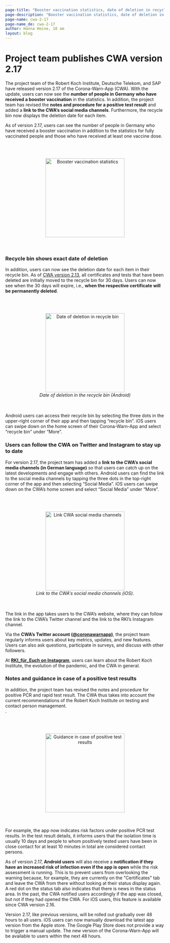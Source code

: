 ```yaml
---
page-title: "Booster vaccination statistics, date of deletion in recycle bin, and link to social media channels"
page-description: "Booster vaccination statistics, date of deletion in recycle bin, and link to social media channels"
page-name: cwa-2-17
page-name_de: cwa-2-17
author: Hanna Heine, 10 am
layout: blog
---
```


# Project team publishes CWA version 2.17

The project team of the Robert Koch Institute, Deutsche Telekom, and SAP have released version 2.17 of the Corona-Warn-App (CWA). With the update, users can now see the **number of people in Germany who have received a booster vaccination** in the statistics. In addition, the project team has revised the **notes and procedure for a positive test result** and added a **link to the CWA’s social media channels**. Furthermore, the recycle bin now displays the deletion date for each item.

<!-- overview -->

As of version 2.17, users can see the number of people in Germany who have received a booster vaccination in addition to the statistics for fully vaccinated people and those who have received at least one vaccine dose. 

<br></br>
<center> 
<img src="./booster_vaccination-en.png" title="Booster vaccination statistics" style="align: center" width=250>
</center>
<br></br>

### Recycle bin shows exact date of deletion

In addition, users can now see the deletion date for each item in their recycle bin. As of [CWA version 2.13](en/blog/2021-11-03-cwa-version-2-13/), all certificates and tests that have been deleted are initially moved to the recycle bin for 30 days. Users can now see when the 30 days will expire, i.e., **when the respective certificate will be permanently deleted**. 

<br></br>
<center> 
<img src="./date-of-deletion.png" title="Date of deletion in recycle bin" style="align: center" width=250>
<figcaption aria-hidden="true"><em>Date of deletion in the recycle bin (Android)</em></figcaption>
</center>
<br></br>

Android users can access their recycle bin by selecting the three dots in the upper-right corner of their app and then tapping “recycle bin”. iOS users can swipe down on the home screen of their Corona-Warn-App and select “recycle bin” under “More”.

### Users can follow the CWA on Twitter and Instagram to stay up to date

For version 2.17, the project team has added a **link to the CWA’s social media channels (in German language)** so that users can catch up on the latest developments and engage with others. Android users can find the link to the social media channels by tapping the three dots in the top-right corner of the app and then selecting “Social Media”. iOS users can swipe down on the CWA’s home screen and select “Social Media” under “More”.

<br></br>
<center> 
<img src="./ios-social-media-en.png" title="Link CWA social media channels" style="align: center" width=250>
<figcaption aria-hidden="true"><em>Link to the CWA's social media channels (iOS).</em></figcaption>
</center>
<br></br>


The link in the app takes users to the CWA’s website, where they can follow the link to the CWA’s Twitter channel and the link to the RKI’s Instagram channel. 

Via the **CWA’s Twitter account ([@coronawarnapp](https://twitter.com/coronawarnapp))**, the project team regularly informs users about key metrics, updates, and new features. Users can also ask questions, participate in surveys, and discuss with other followers. 

At [**RKI_für_Euch on Instagram**](https://www.instagram.com/rki_fuer_euch/?hl=de), users can learn about the Robert Koch Institute, the evolution of the pandemic, and the CWA in general. 
 

### Notes and guidance in case of a positive test results

In addition, the project team has revised the notes and procedure for positive PCR and rapid test result. The CWA thus takes into account the current recommendations of the Robert Koch Institute on testing and contact person management.  
. 

<br></br>
<center> 
<img src="./test-guidance(1).png" title="Guidance in case of positive test results" style="align: center" width=250> 
</center>
<br></br>

For example, the app now indicates risk factors under positive PCR test results. In the test result details, it informs users that the isolation time  is usually 10 days and people to whom positively tested users have been in close contact for at least 10 minutes in total are considered contact persons.


As of version 2.17, **Android users** will also receive a **notification if they have an increased risk of infection even if the app is open** while the risk assessment is running. This is to prevent users from overlooking the warning because, for example, they are currently on the "Certificates" tab and leave the CWA from there without looking at their status display again. A red dot on the status tab also indicates that there is news in the status area. 
In the past, the CWA notified users accordingly if the app was closed, but not if they had opened the CWA. For iOS users, this feature is available since CWA version 2.16.

Version 2.17, like previous versions, will be rolled out gradually over 48 hours to all users. iOS users can now manually download the latest app version from the Apple store. The Google Play Store does not provide a way to trigger a manual update. The new version of the Corona-Warn-App will be available to users within the next 48 hours.

